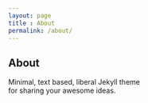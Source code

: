 ```yaml
---
layout: page
title : About
permalink: /about/
---
```


<h2>About</h2>
<p>Minimal, text based, liberal Jekyll theme<br>for sharing your awesome ideas.</p>
<br>

